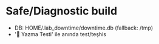 # Safe/Diagnostic build
- DB: HOME/.lab_downtime/downtime.db (fallback: /tmp)
- '🔧 Yazma Testi' ile anında test/teşhis
